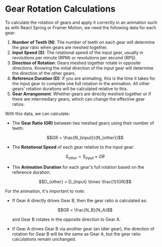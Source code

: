 
# Gear Rotation Calculations

To calculate the rotation of gears and apply it correctly in an animation such as with React Spring or Framer Motion, we need the following data for each gear:

1. **Number of Teeth (N)**: The number of teeth on each gear will determine the gear ratio when gears are meshed together.
2. **Input Speed (S)**: The rotational speed of the input gear, usually in revolutions per minute (RPM) or revolutions per second (RPS).
3. **Direction of Rotation**: Gears meshed together rotate in opposite directions. Knowing the initial direction of the input gear will determine the direction of the other gears.
4. **Reference Duration (D)**: If you are animating, this is the time it takes for the input gear to complete one full rotation in the animation. All other gears' rotation durations will be calculated relative to this.
5. **Gear Arrangement**: Whether gears are directly meshed together or if there are intermediary gears, which can change the effective gear ratios.

With this data, we can calculate:

- The **Gear Ratio (GR)** between two meshed gears using their number of teeth:
  ```math
  GR = \frac{N_{input}}{N_{other}}
  ```
  
- The **Rotational Speed** of each gear relative to the input gear:
  ```math
  S_{other} = S_{input} \times GR
  ```
  
- The **Animation Duration** for each gear's full rotation based on the reference duration:
  ```math
  D_{other} = D_{input} \times \frac{1}{GR}
  ```

For the animation, it's important to note:

- If Gear A directly drives Gear B, then the gear ratio is calculated as:
  ```math
  GR = \frac{N_B}{N_A}
  ```
  and Gear B rotates in the opposite direction to Gear A.

- If Gear A drives Gear B via another gear (an idler gear), the direction of rotation for Gear B will be the same as Gear A, but the gear ratio calculations remain unchanged.


